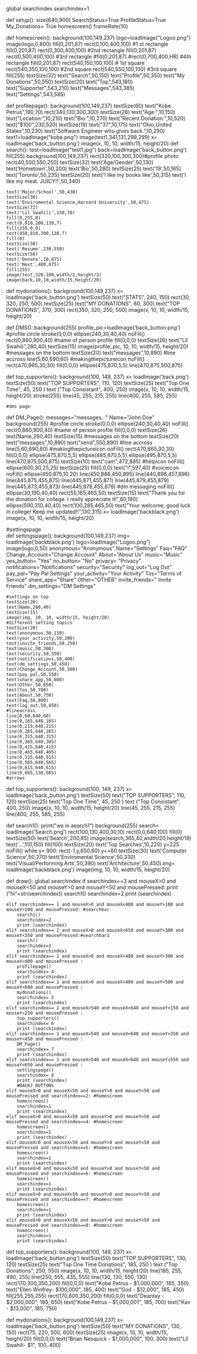 global searchindex
searchindex=1

def setup():
    size(640,900)
    SearchStatus=True
    ProfileStatus=True
    My_Donations= True
    homescreen()
    frameRate(10)

    
def homescreen():
    background(100,149,237)
    logo=loadImage("Logoo.png")
    image(logo,0,800)
    fill(0,201,87)
    rect(0,100,400,100) #1 st rectangle
    fill(0,201,87)
    rect(0,300,400,100) #2nd rectangle
    fill(0,201,87)
    rect(0,500,400,100) #3rd rectangle 
    #fill(0,201,87)
    #rect(0,700,400,HR) #4th rectangle
    fill(0,201,87)
    rect(540,150,100,100) # 1st square
    rect(540,350,100,100) #2nd square
    rect(540,550,100,100) #3rd square
    fill(255)
    textSize(32)
    text("Search",50,150)
    text("Profile",50,350)
    text("My Donations",50,550)
    textSize(20)
    text("Top",543,180)
    text("Supporter",543,210)
    text("Messages",543,385)
    text("Settings",543,585)

def profilepage():
    background(100,149,237)
    textSize(60)
    text("Kobe Petrus",190,70)
    rect(340,130,300,300)
    textSize(26)
    text("Age:",10,150)
    text("Location:",10,210)
    text("Bio:",10,270)
    text("Recent Donation:",10,520)
    text("$100",230,520)
    textSize(19)
    text("37",10,175)
    text("Ohio,United States",10,230)
    text("Software Engineer who gives back.",10,290)
    text1=loadImage("kobe.png")
    image(text1,341,131,299,299)
    x= loadImage('back_button.png')
    image(x, 10, 10, width/15, height/20)
def search():
    test=loadImage("test1.jpg")
    back=loadImage('back_button.png')
    fill(255)
    background(100,149,237) 
    rect(320,100,300,300)#profile photo
    rect(40,500,550,250)
    textSize(32)
    text('Age/Gender',50,130)
    text('Hometown',50,200)
    text('Bio',50,280)
    textSize(25)
    text('19',50,165)
    text('Toronto',50,235)
    textSize(20)
    text('I like my books like',50,315)
    text('i like my meat. JUICY!!',50,340)
    

    text('Major/School',50,430)
    textSize(30)
    text('Enviromental Science,Harvard University',50,475)
    textSize(72)
    text("Lil Swahili",150,70)
    fill(0,255,0)
    rect(0,810,200,130,7)
    fill(255,0,0)
    rect(450,810,200,130,7) 
    fill(0)
    textSize(30)
    text('Resume',230,550)
    textSize(50)
    text('Donate',10,875)
    text('Next',480,875)
    fill(255)
    image(test,320,100,width/2,height/3)
    image(back,10,10,width/15,height/20)
    
def mydonations():
    background(100,149,237) 
    x= loadImage('back_button.png')
    textSize(50)
    text("STATS", 240, 150)
    rect(30, 320, 250, 500)
    textSize(25)
    text("MY DONATIONS", 60, 300)
    text("TOP DONATIONS", 370, 300)
    rect(350, 320, 250, 500)
    image(x, 10, 10, width/15, height/20)
    
def DMS():
    background(255) 
    profile_pic=loadImage('back_button.png')
    #profile circle
    stroke(0,0,0)
    ellipse(240,30,40,40)
    noFill()
    rect(0,860,900,40)
    #name of person profile
    fill(0,0,0)
    textSize(26)
    text("Lil Swahili",280,40)
    textSize(15)
    image(profile_pic, 10, 10, width/15, height/20)
    #messages on the bottom
    textSize(20)
    text("messages",10,890)
    #line accross
    line(5,60,690,60)
    #makingthepictureicon
    noFill()
    rect(470,865,30,30)
    fill(0,0,0)
    ellipse(475,870,5,5)
    line(470,875,500,875)
    

     
def top_supporters():
    background(100, 149, 237)
    x= loadImage('back.png')
    textSize(50)
    text("TOP SUPPORTERS", 110, 120)
    textSize(25)
    text("Top One Time", 45, 250 )
    text ("Top Consistant", 400, 250)
    image(x, 10, 10, width/15, height/20)
    stroke(255)
    line(45, 255, 215, 255)
    line(400, 255, 585, 255)
    
    
    
    
    #dms page
def DM_Page(): 
    messages="messages..."
    Name="John Doe"
    background(255) 
    #profile circle
    stroke(0,0,0)
    ellipse(240,30,40,40)
    noFill()
    rect(0,860,900,40)
    #name of person profile
    fill(0,0,0)
    textSize(26)
    text(Name,280,40)
    textSize(15)
    #messages on the bottom
    textSize(20)
    text("messages",10,890)
    text("send",550,890)
    #line accross
    line(5,60,690,60)
    #makingthepictureicon
    noFill()
    rect(470,865,30,30)
    fill(0,0,0)
    ellipse(475,870,5,5)
    ellipse(485,870,5,5)
    ellipse(495,870,5,5)
    line(470,875,500,875)
    textSize(10)
    text("cam",472,885)
    #helpicon
    noFill()
    ellipse(600,30,25,25)
    textSize(25)
    fill(0,0,0)
    text("i",597,40)
    #voiceicon
    noFill()
    ellipse(450,875,10,20)
    line(450,886,450,895)
    line(440,896,457,896)
    line(445,875,455,875)
    line(445,871,455,871)
    line(445,879,455,879)
    line(445,873,455,873)
    line(445,878,455,878)
    #dm messaging
    noFill()
    ellipse(30,190,40,40)
    rect(55,165,465,50)
    textSize(15)
    text("Thank you for the donation for college. I really appreciate it!",60,190)
    ellipse(590,310,40,40)
    rect(100,285,465,50)
    text("Your welcome, good luck in college! Keep me updated!!",130,315)
    x= loadImage('backblack.png')
    image(x, 10, 10, width/15, height/20)
    
#settingspage    
def settingspage(): 
    background(100,149,237) 
    img= loadImage('backblack.png')
    logo=loadImage("Logoo.png")
    image(logo,0,50)
    anonymous="Anonymous"
    Name="Settings"
    Faq="FAQ"
    Change_Account="Change Account"
    About="About Us"
    music="Music"
    yes_button= "Yes"
    no_button= "No"
    privacy= "Privacy"
    notifications="Notifications"
    security="Security"
    log_out="Log Out"
    pay_pal="Pay Pal Settings"
    your_activity="Your Activity"
    Tos="Terms of Service"
    share_app="Share"
    Other="OTHER"
    invite_friends=" Invite Friends"
    dm_settings="DM Settings"

    #settings on top
    textSize(26)
    text(Name,280,40)
    textSize(15)
    image(img, 10, 10, width/15, height/20)
    #different setting topics
    textSize(20)
    text(anonymous,50,150)
    text(your_activity,50,200)
    text(invite_friends,50,250)
    text(music,50,300)
    text(security,50,350)
    text(notifications,50,400)
    text(dm_settings,50,450)
    text(Change_Account,50,500)
    text(pay_pal,50,550)
    text(share_app,50,600)
    text(Other,50,650)
    text(Tos,50,700)
    text(About,50,750)
    text(Faq,50,800)
    text(log_out,50,850)
    #lineacross
    line(0,60,640,60)
    line(0,165,640,165)
    line(0,215,640,215)
    line(0,265,640,265)
    line(0,315,640,315)
    line(0,365,640,365)
    line(0,415,640,415)
    line(0,465,640,465)
    line(0,515,640,515)
    line(0,565,640,565)
    line(0,615,640,615)
    line(0,665,130,665)
    #arrows


def top_supporters():
    background(100, 149, 237)
    x= loadImage('back_button.png')
    textSize(50)
    text("TOP SUPPORTERS", 110, 120)
    textSize(25)
    text("Top One Time", 45, 250 )
    text ("Top Consistant", 400, 250)
    image(x, 10, 10, width/15, height/20)
    line(45, 255, 215, 255)
    line(400, 255, 585, 255)

def search1():
    print("we in aearch1")
    background(255)
    search= loadImage('Search.png')
    rect(100,130,400,30,10)
    rect(0,0,640,100)
    fill(0)
    textSize(50)
    text('Search',200,85)
    image(search,365,40,width/20,height/19)
    text('...',110,150)
    fill(100)
    textSize(20)
    text('Top Searches',10,220)
    y=225
    noFill()
    while y< 900:
        rect(-1,y,650,60)
        y+=60
    textSize(30)
    text('Computer Science',50,270)
    text('Enviromental Science',50,330)
    text('Visual/Performing Arts',50,390)
    text('Architecture',50,450)
    img= loadImage('backblack.png')
    image(img, 10, 10, width/15, height/20)

     
def draw():
    global searchindex
    if searchindex==3 and mouseX>0 and mouseX<50 and mouseY>0 and mouseY<50 and mousePressed:
        print ("hi"+str(searchindex))
        search1()
        searchindex=2
        print (searchindex)
        
    elif searchindex== 1 and mouseX>0 and mouseX<400 and mouseY>100 and mouseY<200 and mousePressed: #searchbar
        search1()
        searchindex=2
        print (searchindex)
    elif searchindex== 2 and mouseX>0 and mouseX<650 and mouseY>300 and mouseY<350 and mousePressed:#searchbar1
        search()
        searchindex=3
        print (searchindex)
    elif searchindex== 1 and mouseX>0 and mouseX<400 and mouseY>300 and mouseY<400 and mousePressed :
        profilepage()
        searchindex= 4
        print (searchindex)
    elif searchindex== 1 and mouseX>0 and mouseX<400 and mouseY>500 and mouseY<600 and mousePressed :
        mydonations()
        searchindex= 5
        print (searchindex)
    elif searchindex== 1 and mouseX>540 and mouseX<640 and mouseY>150 and mouseY<250 and mousePressed :
        top_supporters()
        searchindex= 6
        print (searchindex)
    elif searchindex== 1 and mouseX>540 and mouseX<640 and mouseY>350 and mouseY<450 and mousePressed :
        DM_Page()
        searchindex= 7
        print (searchindex)
    elif searchindex== 1 and mouseX>540 and mouseX<640 and mouseY>550 and mouseY<650 and mousePressed :
        settingspage()
        searchindex= 8
        print (searchindex)
        #BACKJ BUTTONS
    elif mouseX>0 and mouseX<50 and mouseY>0 and mouseY<50 and mousePressed and searchindex==2: #homescreen
        homescreen()
        searchindex=1
        print (searchindex)
    elif mouseX>0 and mouseX<50 and mouseY>0 and mouseY<50 and mousePressed and searchindex==4: #homescreen
        homescreen()
        searchindex=1
        print (searchindex)
    elif mouseX>0 and mouseX<50 and mouseY>0 and mouseY<50 and mousePressed and searchindex==5: #homescreen
        homescreen()
        searchindex=1
        print (searchindex)
    elif mouseX>0 and mouseX<50 and mouseY>0 and mouseY<50 and mousePressed and searchindex==6: #homescreen
        homescreen()
        searchindex=1
        print (searchindex)
    elif mouseX>0 and mouseX<50 and mouseY>0 and mouseY<50 and mousePressed and searchindex==7: #homescreen
        homescreen()
        searchindex=1
        print (searchindex)
    elif mouseX>0 and mouseX<50 and mouseY>0 and mouseY<50 and mousePressed and searchindex==8: #homescreen
        homescreen()
        searchindex=1
        print (searchindex)
       
def top_supporters():
    background(100, 149, 237)
    x= loadImage('back_button.png')
    textSize(50)
    text("TOP SUPPORTERS", 130, 120)
    textSize(25)
    text("Top One Time Donations", 185, 250 )
    text ("Top Donations", 250, 550)
    image(x, 10, 10, width/15, height/20)
    line(185, 255, 490, 255)
    line(250, 555, 435, 555)
    line(130, 130, 550, 130)
    rect(170,300,350,200)
    fill(0,0,0)
    text("Kobe Petrus - $1,000,000", 185, 350)
    text("Ellen Winfrey- $100,000", 185, 400)
    text("God - $12,000", 185, 450)
    fill(255,255,255)
    rect(170,600,350,200)
    fill(0,0,0)
    text("Deantay - $2,000,000", 185, 650)
    text("Kobe Petrus - $1,000,001", 185, 700)
    text("Kav - $13,000", 185, 750)  

def mydonations():
    background(100,149,237) 
    x= loadImage('back_button.png')
    textSize(50)
    text("MY DONATIONS", 130, 150)
    rect(75, 220, 500, 600)
    textSize(25)
    image(x, 10, 10, width/15, height/20)
    fill(0,0,0)
    text("Brian Nesquick - $1,000,000", 100, 300)
    text("Lil Swahili- $1", 100, 400)

